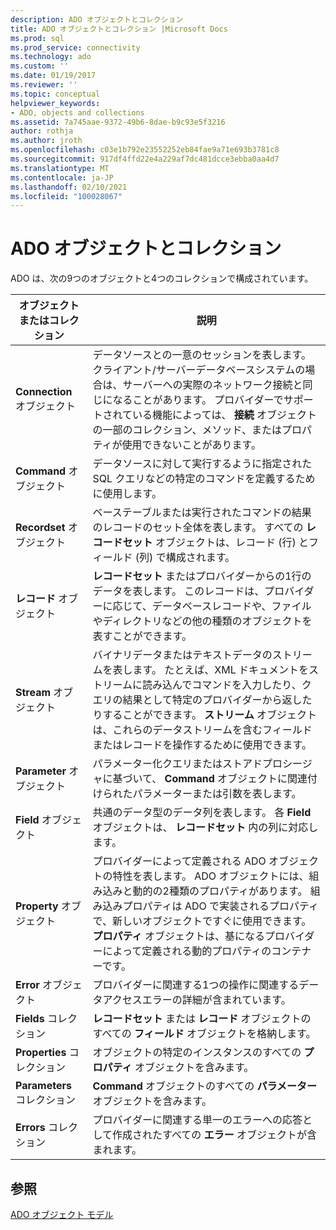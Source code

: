```yaml
---
description: ADO オブジェクトとコレクション
title: ADO オブジェクトとコレクション |Microsoft Docs
ms.prod: sql
ms.prod_service: connectivity
ms.technology: ado
ms.custom: ''
ms.date: 01/19/2017
ms.reviewer: ''
ms.topic: conceptual
helpviewer_keywords:
- ADO, objects and collections
ms.assetid: 7a745aae-9372-49b6-8dae-b9c93e5f3216
author: rothja
ms.author: jroth
ms.openlocfilehash: c03e1b792e23552252eb84fae9a71e693b3781c8
ms.sourcegitcommit: 917df4ffd22e4a229af7dc481dcce3ebba0aa4d7
ms.translationtype: MT
ms.contentlocale: ja-JP
ms.lasthandoff: 02/10/2021
ms.locfileid: "100028067"
---
```

# <a name="ado-objects-and-collections"></a>ADO オブジェクトとコレクション
ADO は、次の9つのオブジェクトと4つのコレクションで構成されています。  
  
|オブジェクトまたはコレクション|説明|  
|--------------------------|-----------------|  
|**Connection** オブジェクト|データソースとの一意のセッションを表します。 クライアント/サーバーデータベースシステムの場合は、サーバーへの実際のネットワーク接続と同じになることがあります。 プロバイダーでサポートされている機能によっては、 **接続** オブジェクトの一部のコレクション、メソッド、またはプロパティが使用できないことがあります。|  
|**Command** オブジェクト|データソースに対して実行するように指定された SQL クエリなどの特定のコマンドを定義するために使用します。|  
|**Recordset** オブジェクト|ベーステーブルまたは実行されたコマンドの結果のレコードのセット全体を表します。 すべての **レコードセット** オブジェクトは、レコード (行) とフィールド (列) で構成されます。|  
|**レコード** オブジェクト|**レコードセット** またはプロバイダーからの1行のデータを表します。 このレコードは、プロバイダーに応じて、データベースレコードや、ファイルやディレクトリなどの他の種類のオブジェクトを表すことができます。|  
|**Stream** オブジェクト|バイナリデータまたはテキストデータのストリームを表します。 たとえば、XML ドキュメントをストリームに読み込んでコマンドを入力したり、クエリの結果として特定のプロバイダーから返したりすることができます。 **ストリーム** オブジェクトは、これらのデータストリームを含むフィールドまたはレコードを操作するために使用できます。|  
|**Parameter** オブジェクト|パラメーター化クエリまたはストアドプロシージャに基づいて、 **Command** オブジェクトに関連付けられたパラメーターまたは引数を表します。|  
|**Field** オブジェクト|共通のデータ型のデータ列を表します。 各 **Field** オブジェクトは、 **レコードセット** 内の列に対応します。|  
|**Property** オブジェクト|プロバイダーによって定義される ADO オブジェクトの特性を表します。 ADO オブジェクトには、組み込みと動的の2種類のプロパティがあります。 組み込みプロパティは ADO で実装されるプロパティで、新しいオブジェクトですぐに使用できます。 **プロパティ** オブジェクトは、基になるプロバイダーによって定義される動的プロパティのコンテナーです。|  
|**Error** オブジェクト|プロバイダーに関連する1つの操作に関連するデータアクセスエラーの詳細が含まれています。|  
|**Fields** コレクション|**レコードセット** または **レコード** オブジェクトのすべての **フィールド** オブジェクトを格納します。|  
|**Properties** コレクション|オブジェクトの特定のインスタンスのすべての **プロパティ** オブジェクトを含みます。|  
|**Parameters** コレクション|**Command** オブジェクトのすべての **パラメーター** オブジェクトを含みます。|  
|**Errors** コレクション|プロバイダーに関連する単一のエラーへの応答として作成されたすべての **エラー** オブジェクトが含まれます。|  
  
## <a name="see-also"></a>参照  
 [ADO オブジェクト モデル](../../reference/ado-api/ado-object-model.md)